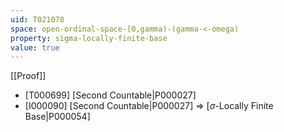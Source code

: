 ```yaml
---
uid: T021078
space: open-ordinal-space-[0,gamma)-(gamma-<-omega)
property: sigma-locally-finite-base
value: true
---
```

[[Proof]]

* [T000699] [Second Countable|P000027]
* [I000090] [Second Countable|P000027] => [$\sigma$-Locally Finite Base|P000054]

